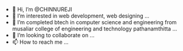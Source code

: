 - 👋 Hi, I’m @CHINNUREJI
- 👀 I’m interested in web development, web designing ...
- 🌱 I’m  completed btech in computer science and engineering from musaliar college of engineering and technology pathanamthitta ...
- 💞️ I’m looking to collaborate on ...
- 📫 How to reach me ...

<!---
CHINNUREJI/CHINNUREJI is a ✨ special ✨ repository because its `README.md` (this file) appears on your GitHub profile.
You can click the Preview link to take a look at your changes.
--->
